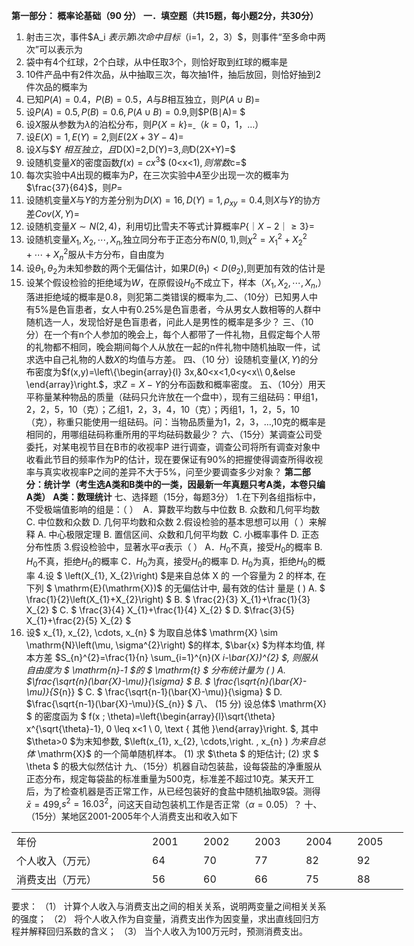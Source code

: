 <strong>第一部分： 概率论基础（90 分）</strong>
 <strong>一．填空题（共15题，每小题2分，共30分）</strong>
 1. 射击三次，事件$A_i 
$表示第$i$次命中目标$（i=1，2，3）$，则事件“至多命中两次”可以表示为<u>            </u>
 2. 袋中有4个红球，2个白球，从中任取3个，则恰好取到红球的概率是<u> </u><u>            </u>
 3. 10件产品中有2件次品，从中抽取三次，每次抽1件，抽后放回，则恰好抽到2件次品的概率为<u> </u><u>            </u>
 4. 已知$P(A)=0.4，P(B)=0.5，$$A$与$B$相互独立，则$P(A∪B)=$<u>             </u>
 5. 设$P(A)=0.5,P(B)=0.6,P(A∪B)=0.9,$则$P(B∣A)= $<u>            </u>
 6. 设$X$服从参数为$λ$的泊松分布，则$P\{X=k\}=$<u>               </u>$（k=0，1，…）$
 7. 设$E(X)=1,E(Y)=2,$则$E(2X+3Y-4)=$<u>             </u>
 8. 设$X$与$Y $相互独立，且$D(X)=2,D(Y)=3,$则$D(2X+Y)=$<u>             </u>
 9. 设随机变量$X$的密度函数$f(x)=cx^3$$ (0<x<1)$,则常数$c=$<u>             </u>
 10. 每次实验中$A$出现的概率为$P$，在三次实验中$A$至少出现一次的概率为$\frac{37}{64}$，则$P=$<u>           </u>
 11. 设随机变量$X$与$Y$的方差分别为$D(X)=16,D(Y)=1, \rho_{xy}=0.4,$则$X$与$Y$的协方差$Cov(X,Y) =$<u>                   </u>
 12. 设随机变量$X\sim N(2,4)$，利用切比雪夫不等式计算概率$P\{｜X-2｜≥3\}=$<u>             </u>
 13. 设随机变量$X_1,X_2,\cdots,X_n,$独立同分布于正态分布$N(0,1)$,则$\chi^2=X_1^2+X_2^2+\cdots+X_n^2$服从卡方分布，自由度为<u>             </u>
 14. 设$\theta_1,\theta_2$为未知参数的两个无偏估计，如果$D(\theta_1)<D(\theta_2),$则更加有效的估计是<u>             </u>
 15. 设某个假设检验的拒绝域为$W$，在原假设$H_0$不成立下，样本（$X_1,X_2,\cdots,X_n,$）落进拒绝域的概率是$0.8$，则犯第二类错误的概率为<u>          </u>
 二、（10分）已知男人中有5%是色盲患者，女人中有0.25%是色盲患者，今从男女人数相等的人群中随机选一人，发现恰好是色盲患者，问此人是男性的概率是多少？
 三、（10 分）在一个有n个人参加的晚会上，每个人都带了一件礼物，且假定每个人带的礼物都不相同，晚会期间每个人从放在一起的n件礼物中随机抽取一件，试求选中自己礼物的人数$X$的均值与方差。
 四、（10 分）设随机变量$(X,Y)$的分布密度为$f(x,y)=\left\{\begin{array}{l}
3x,&0<x<1,0<y<x\\
0,&else
\end{array}\right.$，求$Z=X-Y$的分布函数和概率密度。
 五、（10分）用天平称量某种物品的质量（砝码只允许放在一个盘中），现有三组砝码：甲组1，2，2，5，10（克）；乙组1，2，3，4，10（克）；丙组1，1，2，5，10（克），称重只能使用一组砝码。问：当物品质量为1，2，3，…,10克的概率是相同的，用哪组砝码称重所用的平均砝码数最少？
 六、（15分）某调查公司受委托，对某电视节目在B市的收视率P 进行调查，调查公司将所有调查对象中收看此节目的频率作为P的估计，现在要保证有90%的把握使得调查所得收视率与真实收视率P之间的差异不大于5%，问至少要调查多少对象？
 <strong>第二部分：统计学</strong><strong>（考生选A类和B类中的一类，因最新一年真题只考A类，本卷只编A类）</strong>
 <strong>A</strong><strong>类：数理统计</strong>
 七、选择题（15分，每题3分）
 ​1.在下列各组指标中，不受极端值影响的组是：（        ）
 ​   A．算数平均数与中位数                 B. 众数和几何平均数
 ​   C.  中位数和众数                       D. 几何平均数和众数
 2.假设检验的基本思想可以用（       ）来解释
 A. 中心极限定理                        B. 置信区间、众数和几何平均数
 ​ C. 小概率事件                          D. 正态分布性质
 3.假设检验中，显著水平$\alpha$表示（       ）
 A．$H_0$不真，接受$H_0$的概率               B. $H_0$不真，拒绝$H_0$的概率
 C．$H_0$为真，接受$H_0$的概率               D. $H_0$为真，拒绝$H_0$的概率
 4.设 $ \left(X_{1}, X_{2}\right)  $是来自总体  $\mathrm{X}$  的 一个容量为 2 的样本, 在下列 $ \mathrm{E}(\mathrm{X})$  的无偏估计中, 最有效的估计 量是 (  ) 
 A. $ \frac{1}{2}\left(X_{1}+X_{2}\right) $
 B. $ \frac{2}{3} X_{1}+\frac{1}{3} X_{2} $
 C. $ \frac{3}{4} X_{1}+\frac{1}{4} X_{2} $
 D.  $\frac{3}{5} X_{1}+\frac{2}{5} X_{2} $
 5. 设$  x_{1}, x_{2}, \cdots, x_{n} $ 为取自总体$  \mathrm{X} \sim \mathrm{N}\left(\mu, \sigma^{2}\right)  $的样本,  $\bar{x}  $为样本均值, 样本方差  $S_{n}^{2}=\frac{1}{n} \sum_{i=1}^{n}(X _i-\bar{X})^{2} $, 则服从自由度为 $ \mathrm{n}-1  $的 $ \mathrm{t} $ 分布统计量为  (  )
 A.  $\frac{\sqrt{n}(\bar{X}-\mu)}{\sigma} $
 B. $ \frac{\sqrt{n}(\bar{X}-\mu)}{S_{n}} $
 C. $ \frac{\sqrt{n-1}(\bar{X}-\mu)}{\sigma} $
 D.  $\frac{\sqrt{n-1}(\bar{X}-\mu)}{S_{n}} $
 八、 (15 分) 设总体$  \mathrm{X} $ 的密度函为 $ f(x ; \theta)=\left\{\begin{array}{l}\sqrt{\theta} x^{\sqrt{\theta}-1}, 0 \leq x<1 \\ 0, \text { 其他 }\end{array}\right. $, 其中  $\theta>0  $为末知参数,  $\left(x_{1}, x_{2}, \cdots,\right. ,  x_{n}  ) $为来自总体$  \mathrm{X}$  的一个简单随机样本。
 (1) 求  $\theta $ 的矩估计;
 (2) 求 $ \theta $ 的极大似然估计
 九、（15分）机器自动包装盐，设每袋盐的净重服从正态分布，规定每袋盐的标准重量为500克，标准差不超过10克。某天开工后，为了检查机器是否正常工作，从已经包装好的食盐中随机抽取9袋。测得$\bar x=499,$$s^2=16.03^2$，问这天自动包装机工作是否正常$（\alpha=0.05）$？
 十、（15分）某地区2001-2005年个人消费支出和收入如下
 <table data-lake-id="jpZkg" id="jpZkg" class="lake-table" style="width: 627px"><colgroup><col width="217"><col width="82"><col width="82"><col width="82"><col width="82"><col width="82"></colgroup><tbody><tr data-lake-id="u15abfdb0" id="u15abfdb0"><td data-lake-id="u4c9e8130" id="u4c9e8130">年份
 </td><td data-lake-id="u5e2aa648" id="u5e2aa648">2001
 </td><td data-lake-id="ue9346bfc" id="ue9346bfc">2002
 </td><td data-lake-id="uf6f5b2aa" id="uf6f5b2aa">2003
 </td><td data-lake-id="u60b97eda" id="u60b97eda">2004
 </td><td data-lake-id="u0410e6f2" id="u0410e6f2">2005
 </td></tr><tr data-lake-id="u04a21171" id="u04a21171"><td data-lake-id="ud7d99f9f" id="ud7d99f9f">个人收入（万元）
 </td><td data-lake-id="u93cbc96a" id="u93cbc96a">64
 </td><td data-lake-id="u6c8a7e18" id="u6c8a7e18">70
 </td><td data-lake-id="u3af28073" id="u3af28073">77
 </td><td data-lake-id="u19c8ee22" id="u19c8ee22">82
 </td><td data-lake-id="ud90456db" id="ud90456db">92
 </td></tr><tr data-lake-id="uad6bbbf4" id="uad6bbbf4"><td data-lake-id="u9257d361" id="u9257d361">消费支出（万元）
 </td><td data-lake-id="ufbd31d3a" id="ufbd31d3a">56
 </td><td data-lake-id="u12329fa1" id="u12329fa1">60
 </td><td data-lake-id="uc792f4cf" id="uc792f4cf">66
 </td><td data-lake-id="ufd1a6565" id="ufd1a6565">75
 </td><td data-lake-id="u960b1a59" id="u960b1a59">88
 </td></tr></tbody></table>要求：
 （1） 计算个人收入与消费支出之间的相关关系，说明两变量之间相关关系的强度；
 （2） 将个人收入作为自变量，消费支出作为因变量，求出直线回归方程并解释回归系数的含义；
 （3） 当个人收入为100万元时，预测消费支出。
 ​

 

 